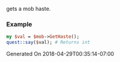 gets a mob haste.
### Example

```perl
my $val = $mob->GetHaste();
quest::say($val); # Returns int
```


Generated On 2018-04-29T00:35:14-07:00